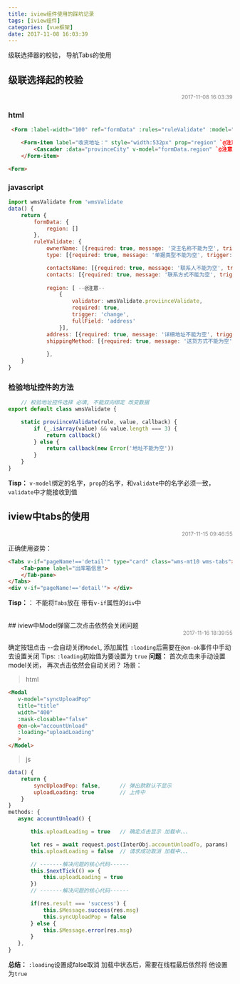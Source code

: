 ```yaml
---
title: iview组件使用的踩坑记录
tags: [iview组件]
categories: [vue框架]
date: 2017-11-08 16:03:39
---
```

级联选择器的校验， 导航Tabs的使用
<!-- more -->
## 级联选择起的校验
<div style="color: #808080; font-size: 12px; text-align: right">2017-11-08 16:03:39 </div>

### html

```html
 <Form :label-width="100" ref="formData" :rules="ruleValidate" :model="formData" inline class="wms-form-check oneline">   

    <Form-item label="收货地址：" style="width:532px" prop="region" `@注意region`>
        <Cascader :data="provinceCity" v-model="formData.region" `@注意region` size="small" trigger="hover"></Cascader>
    </Form-item>

<Form>
```
### javascript

```js
import wmsValidate from 'wmsValidate
data() {
    return {
        formData: {
            region: []
        },
        ruleValidate: {
            ownerName: [{required: true, message: '货主名称不能为空', trigger: 'change'}],
            type: [{required: true, message: '单据类型不能为空', trigger: 'change'}],

            contactsName: [{required: true, message: '联系人不能为空', trigger: 'blur'}],
            contacts: [{required: true, message: '联系方式不能为空', trigger: 'blur'}],
            
            region: [ --@注意--
                {
                    validator: wmsValidate.proviinceValidate,
                    required: true,
                    trigger: 'change',
                    fullField: 'address'
                }],
            address: [{required: true, message: '详细地址不能为空', trigger: 'blur'}],
            shippingMethod: [{required: true, message: '送货方式不能为空', trigger: 'change'}]
                
            },  
    }
}
```
### 检验地址控件的方法

```js
    // 校验地址控件选择 必填, 不能双向绑定 改变数据
export default class wmsValidate {

    static proviinceValidate(rule, value, callback) {
        if (_.isArray(value) && value.length === 3) {
            return callback()
        } else {
            return callback(new Error('地址不能为空'))
        }
    }
}
```
**Tisp：** `v-model`绑定的名字，`prop`的名字，和`validate`中的名字必须一致，`validate`中才能接收到值
</br>




## iview中tabs的使用
<div style="color: #808080; font-size: 12px; text-align: right">2017-11-15 09:46:55 </div>

正确使用姿势：
```html
<Tabs v-if="pageName!=='detail'" type="card" class="wms-mt10 wms-tabs">
    <Tab-pane label="出库箱信息">
    </Tab-pane>
</Tabs>
<div v-if="pageName!=='detail'"> </div>
```
**Tisp：**： 不能将`Tabs`放在 带有`v-if`属性的`div`中


</br>
## iview中Model弹窗二次点击依然会关闭问题
<div style="color: #808080; font-size: 12px; text-align: right">2017-11-16 18:39:55 </div>

 确定按钮点击 --会自动关闭`Model`, 添加属性 `:loading`后需要在`@on-ok`事件中手动去设置关闭
 Tips: `:loading`初始值为要设置为 `true`
 **问题：** 首次点击未手动设置model关闭， 再次点击依然会自动关闭？
 场景：
> html

 ```html
<Modal
    v-model="syncUploadPop"
    title="title"
    width="400"
    :mask-closable="false"
    @on-ok="accountUnload"
    :loading="uploadLoading"
    >
</Model>
 ```
 > js

 ```js
 data() {
     return {
         syncUploadPop: false,      // 弹出款默认不显示
         uploadLoading: true        // 上传中
     }
 }
methods: {
    async accountUnload() {

        this.uploadLoading = true   // 确定点击显示 加载中、、、

        let res = await request.post(InterObj.accountUnloadTo, params)
        this.uploadLoading = false  // 请求成功取消 加载中、、、

        // -------解决问题的核心代码------
        this.$nextTick(() => {
            this.uploadLoading = true
        })
        // -------解决问题的核心代码------

        if(res.result === 'success') {
            this.$Message.success(res.msg)
            this.syncUploadPop = false
        } else {
            this.$Message.error(res.msg)
        }
    },
}

 ```
 **总结：** `:loading`设置成false取消 加载中状态后，需要在线程最后依然将 他设置为`true`